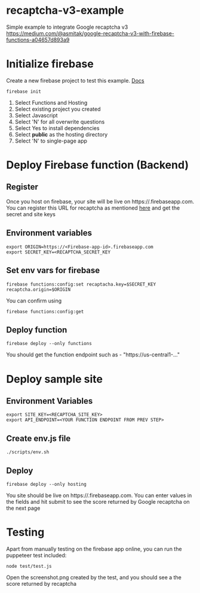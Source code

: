 # recaptcha-v3-example
Simple example to integrate Google recaptcha v3
https://medium.com/@asmitak/google-recaptcha-v3-with-firebase-functions-a04657d893a9

# Initialize firebase

Create a new firebase project to test this example. [Docs](https://firebase.google.com/docs/web/setup)

```
firebase init
```

1. Select Functions and Hosting
2. Select existing project you created
3. Select Javascript
4. Select 'N' for all overwrite questions
5. Select Yes to install dependencies
6. Select **public** as the hosting directory
7. Select 'N' to single-page app


# Deploy Firebase function (Backend)

## Register

Once you host on firebase, your site will be live on https://<Firebase-app-id>.firebaseapp.com. 
You can register this URL for recaptcha as mentioned [here](https://developers.google.com/recaptcha/docs/v3) and get the secret and site keys

## Environment variables
```
export ORIGIN=https://<Firebase-app-id>.firebaseapp.com
export SECRET_KEY=<RECAPTCHA_SECRET_KEY
```

## Set env vars for firebase

```
firebase functions:config:set recaptacha.key=$SECRET_KEY recaptcha.origin=$ORIGIN
```

You can confirm using 

```
firebase functions:config:get
```

## Deploy function

```
firebase deploy --only functions
```

You should get the function endpoint such as - "https://us-central1-..."

# Deploy sample site

## Environment Variables

```
export SITE_KEY=<RECAPTCHA_SITE_KEY>
export API_ENDPOINT=<YOUR FUNCTION ENDPOINT FROM PREV STEP>
```

## Create env.js file

```
./scripts/env.sh
```

## Deploy

```
firebase deploy --only hosting
```

You site should be live on https://<app-id>.firebaseapp.com. You can enter values in the fields and hit submit to see the score returned by Google recaptcha on the next page

# Testing

Apart from manually testing on the firebase app online, you can run the puppeteer test included:

```
node test/test.js
```

Open the screenshot.png created by the test, and you should see a the score returned by recaptcha

